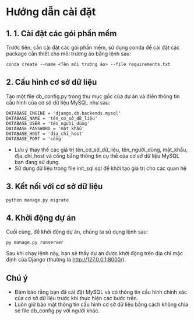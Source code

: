 # Hướng dẫn cài đặt
## 1. 1. Cài đặt các gói phần mềm
Trước tiên, cần cài đặt các gói phần mềm, sử dụng conda để cài đặt các package cần thiết cho môi trường ảo bằng lệnh sau:

```commandline
conda create --name <Tên môi trường ảo> --file requirements.txt
```
## 2. Cấu hình cơ sở dữ liệu
Tạo một file db_config.py trong thư mục gốc của dự án và điền thông tin cấu hình của cơ sở dữ liệu MySQL như sau:
```commandline
DATABASE_ENGINE = 'django.db.backends.mysql'
DATABASE_NAME = 'tên_cơ_sở_dữ_liệu'
DATABASE_USER = 'tên_người_dùng'
DATABASE_PASSWORD = 'mật_khẩu'
DATABASE_HOST = 'địa_chỉ_host'
DATABASE_PORT = 'cổng'
```
-   Lưu ý thay thế các giá trị tên_cơ_sở_dữ_liệu, tên_người_dùng, mật_khẩu, địa_chỉ_host và cổng bằng thông tin cụ thể của cơ sở dữ liệu MySQL bạn đang sử dụng.
-   Sử dụng dữ liệu trong file init_sql.sql để khởi tạo giá trị cho các quan hệ
## 3. Kết nối với cơ sở dữ liệu
```commandline
python manage.py migrate
```
## 4. Khởi động dự án
Cuối cùng, để khởi động dự án, chúng ta sử dụng lệnh sau:
```commandline
py manage.py runserver
```
Sau khi chạy lệnh này, bạn sẽ thấy dự án được khởi động trên địa chỉ mặc định của Django (thường là http://127.0.0.1:8000/).
## Chú ý
-   Đảm bảo rằng bạn đã cài đặt MySQL và có thông tin cấu hình chính xác của cơ sở dữ liệu trước khi thực hiện các bước trên.
-   Luôn giữ bảo mật thông tin cấu hình cơ sở dữ liệu bằng cách không chia sẻ file db_config.py với người khác.
